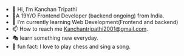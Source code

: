 - 👋 Hi, I’m Kanchan Tripathi
- 👧A 19Y/O Frontend Developer (backend ongoing) from India.
- 🌱 I’m currently learning Web Development(Frontend and backend)
- 📫 How to reach me Kanchantripathi2001@gmail.com.
- 🎭 learn something new everyday.
- 👻 fun fact: I love to play chess and sing a song.

<!---
Kanchan2002/Kanchan2002 is a ✨ special ✨ repository because its `README.md` (this file) appears on your GitHub profile.
You can click the Preview link to take a look at your changes.
--->
